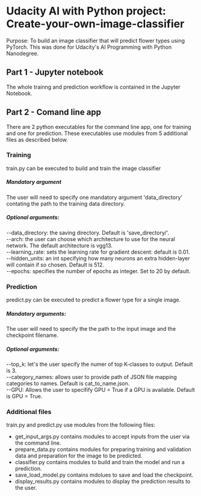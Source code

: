 # Udacity AI with Python project: Create-your-own-image-classifier
Purpose: To build an image classifier that will predict flower types using PyTorch. This was done for Udacity's AI Programming with Python Nanodegree.

## Part 1 - Jupyter notebook
The whole trainng and prediction workflow is contained in the Jupyter Notebook.

## Part 2 - Comand line app
There are 2 python executables for the command line app, one for training and one for prediction. These executables use modules from 5 additional files as described below. 

### Training
train.py can be executed to build and train the image classifier 
##### Mandatory argument
The user will need to specify one mandatory argument 'data_directory' contating the path to the training data directory. 
##### Optional arguments:
--data_directory: the saving directory. Default is 'save_directory/'.  
--arch: the user can choose which architecture to use for the neural network. The default architecture is vgg13.  
--learning_rate: sets the learning rate for gradient descent: default is 0.01.  
--hidden_units: an int specifying how many neurons an extra hidden-layer will contain if so chosen. Default is 512.  
--epochs: specifies the number of epochs as integer. Set to 20 by default.  

### Prediction
predict.py can be executed to predict a flower type for a single image.  
##### Mandatory arguments:
The user will need to specify the the path to the input image and the checkpoint filename.
##### Optional arguments:
--top_k: let's the user specify the numer of top K-classes to output. Default is 3.  
--category_names: allows user to provide path of JSON file mapping categories to names. Default is cat_to_name.json.  
--GPU: Allows the user to specifify GPU = True if a GPU is available. Default is GPU = True.  

### Additional files
train.py and predict.py use modules from the following files:  
* get_input_args.py contains modules to accept inputs from the user via the command line.  
* prepare_data.py contains modules for preparing training and validation data and preparation for the image to be predicted.  
* classifier.py contains modules to build and train the model and run a prediction.  
* save_load_model.py contains mdolues to save and load the checkpoint.  
* display_results.py contains modules to display the prediction results to the user.  
